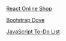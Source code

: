 [React Online Shop](https://react-online-shop-chi.vercel.app/)

[Bootstrap Dove](https://bootstrap-dove.vercel.app/)

[JavaScript To-Do List](https://javascript-todo-list-ten.vercel.app/)
